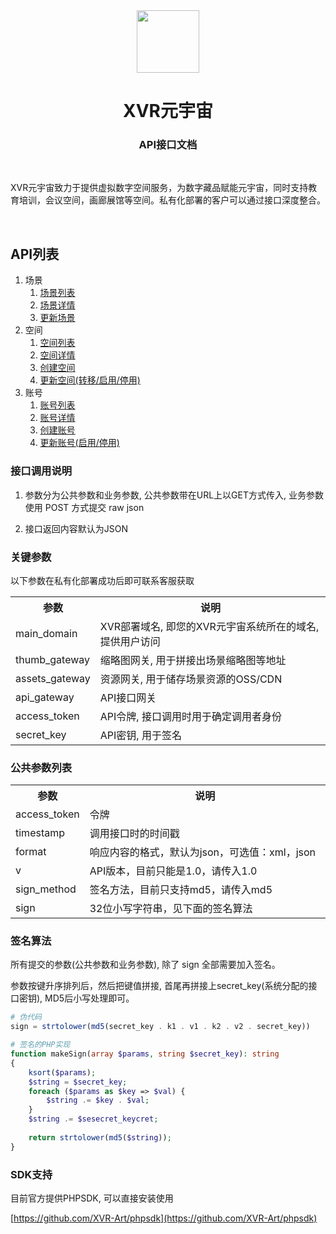 <div align="center">
    <a href="https://xvr.art/?ref=github" target="_blank">
        <img src="https://xvr.oss-cn-hangzhou.aliyuncs.com/common/logo-dark-icon.png" height="100px">
    </a>
    <h1>XVR元宇宙</h1>
    <h3>API接口文档</h3>
    <br>
    <p align="left">XVR元宇宙致力于提供虚拟数字空间服务，为数字藏品赋能元宇宙，同时支持教育培训，会议空间，画廊展馆等空间。私有化部署的客户可以通过接口深度整合。</p>
    <br>
</div>

## API列表

1. 场景
   1. [场景列表](https://github.com/XVR-Art/Private-Deployment/blob/master/api-xvr/docs/SceneList.md)
   2. [场景详情](https://github.com/XVR-Art/Private-Deployment/blob/master/api-xvr/docs/SceneDetail.md)
   3. [更新场景](https://github.com/XVR-Art/Private-Deployment/blob/master/api-xvr/docs/SceneUpdate.md)
2. 空间
   1. [空间列表](https://github.com/XVR-Art/Private-Deployment/blob/master/api-xvr/docs/SpaceList.md)
   2. [空间详情](https://github.com/XVR-Art/Private-Deployment/blob/master/api-xvr/docs/SpaceDetail.md)
   3. [创建空间](https://github.com/XVR-Art/Private-Deployment/blob/master/api-xvr/docs/SpaceCreate.md)
   4. [更新空间(转移/启用/停用)](https://github.com/XVR-Art/Private-Deployment/blob/master/api-xvr/docs/SpaceUpdate.md)
3. 账号
   1. [账号列表](https://github.com/XVR-Art/Private-Deployment/blob/master/api-xvr/docs/AccountList.md)
   2. [账号详情](https://github.com/XVR-Art/Private-Deployment/blob/master/api-xvr/docs/AccountDetail.md)
   3. [创建账号](https://github.com/XVR-Art/Private-Deployment/blob/master/api-xvr/docs/AccountCreate.md)
   4. [更新账号(启用/停用)](https://github.com/XVR-Art/Private-Deployment/blob/master/api-xvr/docs/AccountUpdate.md)


### 接口调用说明

1. 参数分为公共参数和业务参数, 公共参数带在URL上以GET方式传入, 业务参数使用 POST 方式提交 raw json

2. 接口返回内容默认为JSON

### 关键参数

以下参数在私有化部署成功后即可联系客服获取

<table width="100%">
    <tr>
        <th width="20%">参数</th>
        <th>说明</th>
    </tr>
    <tr>
        <td>main_domain</td>
        <td>XVR部署域名, 即您的XVR元宇宙系统所在的域名, 提供用户访问</td>
    </tr>
    <tr>
        <td>thumb_gateway</td>
        <td>缩略图网关, 用于拼接出场景缩略图等地址</td>
    </tr>
    <tr>
        <td>assets_gateway</td>
        <td>资源网关, 用于储存场景资源的OSS/CDN</td>
    </tr>
    <tr>
        <td>api_gateway</td>
        <td>API接口网关</td>
    </tr>
    <tr>
        <td>access_token</td>
        <td>API令牌, 接口调用时用于确定调用者身份</td>
    </tr>
    <tr>
        <td>secret_key</td>
        <td>API密钥, 用于签名</td>
    </tr>
</table>

### 公共参数列表

<table width="100%">
    <tr>
        <th width="20%">参数</th>
        <th>说明</th>
    </tr>
    <tr>
        <td>access_token</td>
        <td>令牌</td>
    </tr>
    <tr>
        <td>timestamp</td>
        <td>调用接口时的时间戳</td>
    </tr>
    <tr>
        <td>format</td>
        <td>响应内容的格式，默认为json，可选值：xml，json</td>
    </tr>
    <tr>
        <td>v</td>
        <td>API版本，目前只能是1.0，请传入1.0</td>
    </tr>
    <tr>
        <td>sign_method</td>
        <td>签名方法，目前只支持md5，请传入md5</td>
    </tr>
    <tr>
        <td>sign</td>
        <td>32位小写字符串，见下面的签名算法</td>
    </tr>
</table>

### 签名算法

所有提交的参数(公共参数和业务参数), 除了 sign 全部需要加入签名。

参数按键升序排列后，然后把键值拼接, 首尾再拼接上secret_key(系统分配的接口密钥), MD5后小写处理即可。

```php
# 伪代码
sign = strtolower(md5(secret_key . k1 . v1 . k2 . v2 . secret_key))
```

```php
# 签名的PHP实现
function makeSign(array $params, string $secret_key): string
{
    ksort($params);
    $string = $secret_key;
    foreach ($params as $key => $val) {
        $string .= $key . $val;
    }
    $string .= $sesecret_keycret;
    
    return strtolower(md5($string));
}
```

### SDK支持

目前官方提供PHPSDK, 可以直接安装使用

[https://github.com/XVR-Art/phpsdk](https://github.com/XVR-Art/phpsdk)
